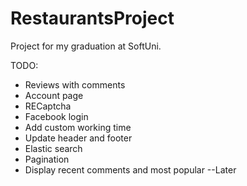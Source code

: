 # RestaurantsProject
Project for my graduation at SoftUni.


TODO:
* Reviews with comments
* Account page
* RECaptcha
* Facebook login
* Add custom working time
* Update header and footer
* Elastic search
* Pagination
* Display recent comments and most popular --Later
